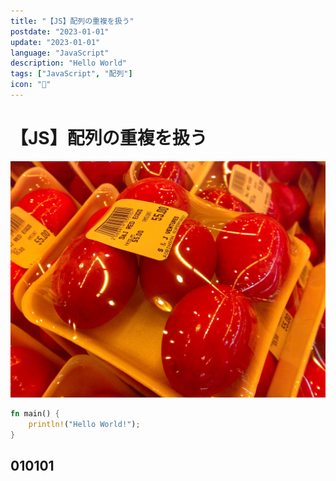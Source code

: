 ```yaml
---
title: "【JS】配列の重複を扱う"
postdate: "2023-01-01"
update: "2023-01-01"
language: "JavaScript"
description: "Hello World"
tags: ["JavaScript", "配列"]
icon: "🧸"
---
```


# 【JS】配列の重複を扱う

![Chinese Salty Egg](./salty_egg.jpg)

```rust
fn main() {
    println!("Hello World!");
}
```

## 010101
